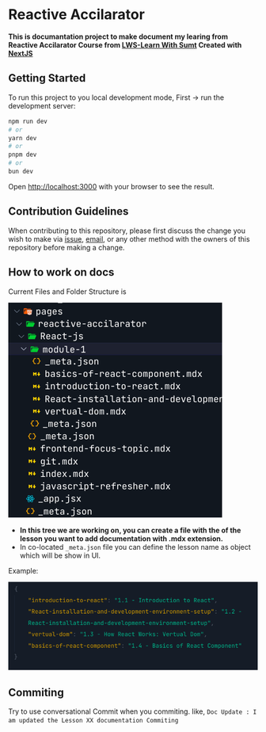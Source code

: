# Reactive Accilarator

**This is documantation project to make document my learing from Reactive Accilarator Course from [LWS-Learn With Sumt](https://learnwithsumt.com) Created with [NextJS](http://nextjs.org)**

## Getting Started

To run this project to you local development mode, First -> run the development server:

```bash
npm run dev
# or
yarn dev
# or
pnpm dev
# or
bun dev
```

Open [http://localhost:3000](http://localhost:3000) with your browser to see the result.

## Contribution Guidelines

When contributing to this repository, please first discuss the change you wish to make via [issue](https://github.com/Deveripon/reactive-accelarator/issues), [email](mailto:devripon.io@gmail.com), or any other method with the owners of this repository before making a change.

## How to work on docs

Current Files and Folder Structure is

![Filetree](./public/filetree.png)

-   **In this tree we are working on, you can create a file with the of the lesson you want to add documentation with .mdx extension.**
-   In co-located `_meta.json` file you can define the lesson name as object which will be show in UI.

Example:

![meta](./public/meta.png)

## Commiting

Try to use conversational Commit when you commiting. like, `Doc Update : I am updated the Lesson XX documentation Commiting `

